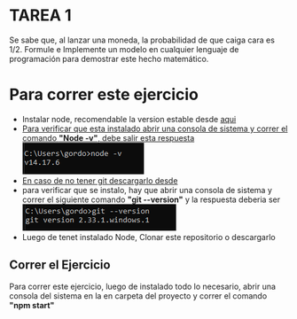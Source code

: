 <h1>TAREA 1</h1>
<p>Se sabe que, al lanzar una moneda, la probabilidad de que caiga
cara es 1/2. Formule e Implemente un modelo en cualquier
lenguaje de programación para demostrar este hecho
matemático.</p>

<h1>Para correr este ejercicio</h1>
<ul>
    <li>Instalar node, recomendable la version estable desde <a href="https://nodejs.org/es/">aqui</></li>
    <li>Para verificar que esta instalado abrir una consola de sistema y correr el comando <strong>"Node -v"</strong>, debe salir esta respuesta</li>
    <img src="./img/img1.png">
    <li>En caso de no tener git descargarlo desde <a href="https://git-scm.com/downloads"></a></li>
    <li>para verificar que se instalo, hay que abrir una consola de sistema y correr el siguiente comando <strong>"git --version"</strong> y la respuesta deberia ser</li>
    <img src="./img/img2.png">
    <li>Luego de tenet instalado Node, Clonar este repositorio o descargarlo</li>
</ul>

<h2>Correr el Ejercicio</h2>
<p>Para correr este ejercicio, luego de instalado todo lo necesario, abrir una consola del sistema en la en carpeta del proyecto y correr el comando <strong>"npm start"</strong></p>

